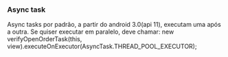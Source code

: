 ### Async task
Async tasks por padrão, a partir do android 3.0(api 11), executam uma após a outra.
Se quiser executar em paralelo, deve chamar: new verifyOpenOrderTask(this, view).executeOnExecutor(AsyncTask.THREAD_POOL_EXECUTOR);

